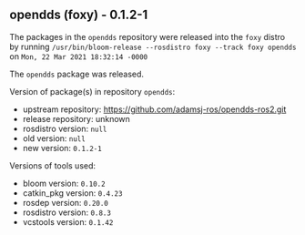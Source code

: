 ## opendds (foxy) - 0.1.2-1

The packages in the `opendds` repository were released into the `foxy` distro by running `/usr/bin/bloom-release --rosdistro foxy --track foxy opendds` on `Mon, 22 Mar 2021 18:32:14 -0000`

The `opendds` package was released.

Version of package(s) in repository `opendds`:

- upstream repository: https://github.com/adamsj-ros/opendds-ros2.git
- release repository: unknown
- rosdistro version: `null`
- old version: `null`
- new version: `0.1.2-1`

Versions of tools used:

- bloom version: `0.10.2`
- catkin_pkg version: `0.4.23`
- rosdep version: `0.20.0`
- rosdistro version: `0.8.3`
- vcstools version: `0.1.42`


